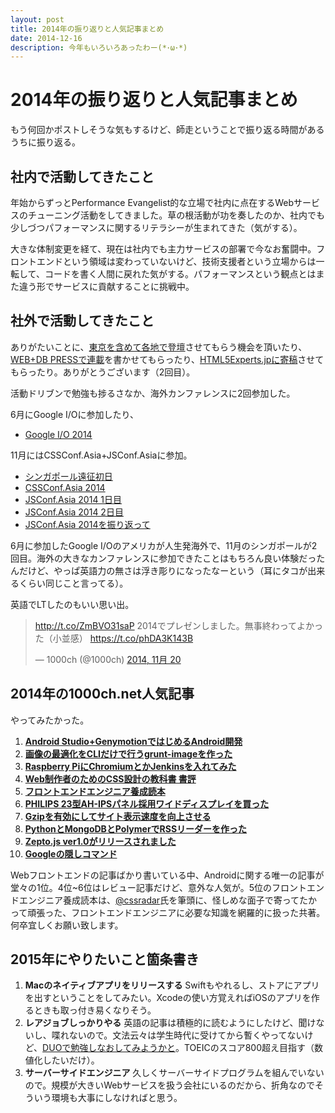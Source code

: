 ```yaml
---
layout: post
title: 2014年の振り返りと人気記事まとめ
date: 2014-12-16
description: 今年もいろいろあったわー(*･ω･*)
---
```


# 2014年の振り返りと人気記事まとめ

もう何回かポストしそうな気もするけど、師走ということで振り返る時間があるうちに振り返る。

## 社内で活動してきたこと

年始からずっとPerformance Evangelist的な立場で社内に点在するWebサービスのチューニング活動をしてきました。草の根活動が功を奏したのか、社内でも少しづつパフォーマンスに関するリテラシーが生まれてきた（気がする）。

大きな体制変更を経て、現在は社内でも主力サービスの部署で今なお奮闘中。フロントエンドという領域は変わっていないけど、技術支援者という立場からは一転して、コードを書く人間に戻れた気がする。パフォーマンスという観点とはまた違う形でサービスに貢献することに挑戦中。

## 社外で活動してきたこと

ありがたいことに、[東京を含めて各地で登壇](https://speakerdeck.com/1000ch)させてもらう機会を頂いたり、[WEB+DB PRESSで連載](http://1000ch.net/posts/2014/wdpress-frontend-series.html)を書かせてもらったり、[HTML5Experts.jpに寄稿](http://html5experts.jp/1000ch/)させてもらったり。ありがとうございます（2回目）。

活動ドリブンで勉強も捗るさなか、海外カンファレンスに2回参加した。

6月にGoogle I/Oに参加したり、

- [Google I/O 2014](http://1000ch.net/posts/2014/google-io-2014.html)

11月にはCSSConf.Asia+JSConf.Asiaに参加。

- [シンガポール遠征初日](http://1000ch.net/posts/2014/singapore-the-1st-day.html)
- [CSSConf.Asia 2014](http://1000ch.net/posts/2014/cssconf-asia-2014.html)
- [JSConf.Asia 2014 1日目](http://1000ch.net/posts/2014/jsconf-asia-2014-1st.html)
- [JSConf.Asia 2014 2日目](http://1000ch.net/posts/2014/jsconf-asia-2014-2nd.html)
- [JSConf.Asia 2014を振り返って](http://1000ch.net/posts/2014/look-back-in-singapore.html)

6月に参加したGoogle I/Oのアメリカが人生発海外で、11月のシンガポールが2回目。海外の大きなカンファレンスに参加できたことはもちろん良い体験だったんだけど、やっぱ英語力の無さは浮き彫りになったなーという（耳にタコが出来るくらい同じこと言ってる）。

英語でLTしたのもいい思い出。

<blockquote class="twitter-tweet" lang="ja"><p><a href="http://t.co/ZmBVO31saP">http://t.co/ZmBVO31saP</a> 2014でプレゼンしました。無事終わってよかった（小並感） <a href="https://t.co/phDA3K143B">https://t.co/phDA3K143B</a></p>&mdash; 1000ch (@1000ch) <a href="https://twitter.com/1000ch/status/535347007984906240">2014, 11月 20</a></blockquote>

## 2014年の1000ch.net人気記事

やってみたかった。

1. [**Android Studio+GenymotionではじめるAndroid開発**](http://1000ch.net/posts/2014/android-development-with-genymotion.html)
2. [**画像の最適化をCLIだけで行うgrunt-imageを作った**](http://1000ch.net/posts/2014/grunt-image.html)
3. [**Raspberry PiにChromiumとかJenkinsを入れてみた**](http://1000ch.net/posts/2013/try-raspberry-pi.html)
4. [**Web制作者のためのCSS設計の教科書 書評**](http://1000ch.net/posts/2014/css-architecture-textbook.html)
5. [**フロントエンドエンジニア養成読本**](http://1000ch.net/posts/2014/frontend-engineer-training-book.html)
6. [**PHILIPS 23型AH-IPSパネル採用ワイドディスプレイを買った**](http://1000ch.net/posts/2014/philips-wide-display-23inch.html)
7. [**Gzipを有効にしてサイト表示速度を向上させる**](http://1000ch.net/posts/2012/gzip.html)
8. [**PythonとMongoDBとPolymerでRSSリーダーを作った**](http://1000ch.net/posts/2014/flask-mongodb-polymer.html)
9. [**Zepto.js ver1.0がリリースされました**](http://1000ch.net/posts/2013/zeptojs-1-0.html)
10. [**Googleの隠しコマンド**](http://1000ch.net/posts/2013/google-easter-egg.html)

Webフロントエンドの記事ばかり書いている中、Androidに関する唯一の記事が堂々の1位。4位~6位はレビュー記事だけど、意外な人気が。5位のフロントエンドエンジニア養成読本は、[@cssradar](http://twitter.com/cssradar)氏を筆頭に、怪しめな面子で寄ってたかって頑張った、フロントエンドエンジニアに必要な知識を網羅的に扱った共著。何卒宜しくお願い致します。

## 2015年にやりたいこと箇条書き

1. **Macのネイティブアプリをリリースする** Swiftもやれるし、ストアにアプリを出すということをしてみたい。Xcodeの使い方覚えればiOSのアプリを作るときも取っ付き易くなりそう。
2. **レアジョブしっかりやる** 英語の記事は積極的に読むようにしたけど、聞けないし、喋れないので。文法云々は学生時代に受けてから暫くやってないけど、[DUOで勉強しなおしてみようかと](http://amzn.to/1uIGyUo)。TOEICのスコア800超え目指す（数値化したいだけ）。
3. **サーバーサイドエンジニア** 久しくサーバーサイドプログラムを組んでいないので。規模が大きいWebサービスを扱う会社にいるのだから、折角なのでそういう環境も大事にしなければと思う。
